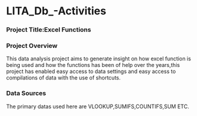 # LITA_Db_-Activities

### Project Title:Excel Functions

### Project Overview
This data analysis project aims to generate insight on how excel function is being used and how the functions has been of
help over the years,this project has enabled easy access to data settings and easy access to compilations of data with 
the use of shortcuts.

### Data Sources
The primary datas used here are VLOOKUP,SUMIFS,COUNTIFS,SUM ETC.
